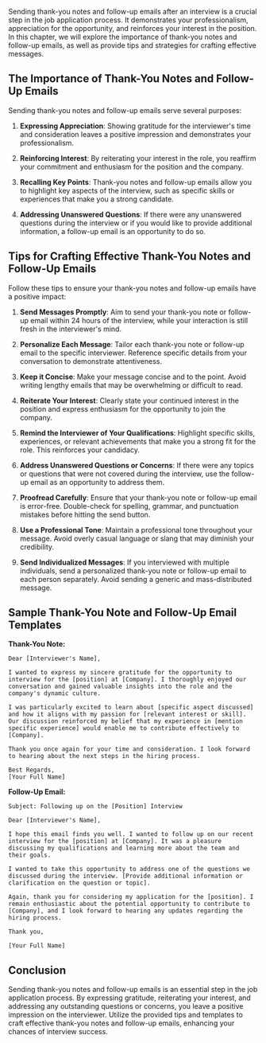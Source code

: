 
Sending thank-you notes and follow-up emails after an interview is a crucial step in the job application process. It demonstrates your professionalism, appreciation for the opportunity, and reinforces your interest in the position. In this chapter, we will explore the importance of thank-you notes and follow-up emails, as well as provide tips and strategies for crafting effective messages.

**The Importance of Thank-You Notes and Follow-Up Emails**
----------------------------------------------------------

Sending thank-you notes and follow-up emails serve several purposes:

1. **Expressing Appreciation**: Showing gratitude for the interviewer's time and consideration leaves a positive impression and demonstrates your professionalism.

2. **Reinforcing Interest**: By reiterating your interest in the role, you reaffirm your commitment and enthusiasm for the position and the company.

3. **Recalling Key Points**: Thank-you notes and follow-up emails allow you to highlight key aspects of the interview, such as specific skills or experiences that make you a strong candidate.

4. **Addressing Unanswered Questions**: If there were any unanswered questions during the interview or if you would like to provide additional information, a follow-up email is an opportunity to do so.

**Tips for Crafting Effective Thank-You Notes and Follow-Up Emails**
--------------------------------------------------------------------

Follow these tips to ensure your thank-you notes and follow-up emails have a positive impact:

1. **Send Messages Promptly**: Aim to send your thank-you note or follow-up email within 24 hours of the interview, while your interaction is still fresh in the interviewer's mind.

2. **Personalize Each Message**: Tailor each thank-you note or follow-up email to the specific interviewer. Reference specific details from your conversation to demonstrate attentiveness.

3. **Keep it Concise**: Make your message concise and to the point. Avoid writing lengthy emails that may be overwhelming or difficult to read.

4. **Reiterate Your Interest**: Clearly state your continued interest in the position and express enthusiasm for the opportunity to join the company.

5. **Remind the Interviewer of Your Qualifications**: Highlight specific skills, experiences, or relevant achievements that make you a strong fit for the role. This reinforces your candidacy.

6. **Address Unanswered Questions or Concerns**: If there were any topics or questions that were not covered during the interview, use the follow-up email as an opportunity to address them.

7. **Proofread Carefully**: Ensure that your thank-you note or follow-up email is error-free. Double-check for spelling, grammar, and punctuation mistakes before hitting the send button.

8. **Use a Professional Tone**: Maintain a professional tone throughout your message. Avoid overly casual language or slang that may diminish your credibility.

9. **Send Individualized Messages**: If you interviewed with multiple individuals, send a personalized thank-you note or follow-up email to each person separately. Avoid sending a generic and mass-distributed message.

**Sample Thank-You Note and Follow-Up Email Templates**
-------------------------------------------------------

**Thank-You Note:**

    Dear [Interviewer's Name],

    I wanted to express my sincere gratitude for the opportunity to interview for the [position] at [Company]. I thoroughly enjoyed our conversation and gained valuable insights into the role and the company's dynamic culture.

    I was particularly excited to learn about [specific aspect discussed] and how it aligns with my passion for [relevant interest or skill]. Our discussion reinforced my belief that my experience in [mention specific experience] would enable me to contribute effectively to [Company].

    Thank you once again for your time and consideration. I look forward to hearing about the next steps in the hiring process.

    Best Regards,
    [Your Full Name]

**Follow-Up Email:**

    Subject: Following up on the [Position] Interview

    Dear [Interviewer's Name],

    I hope this email finds you well. I wanted to follow up on our recent interview for the [position] at [Company]. It was a pleasure discussing my qualifications and learning more about the team and their goals.

    I wanted to take this opportunity to address one of the questions we discussed during the interview. [Provide additional information or clarification on the question or topic].

    Again, thank you for considering my application for the [position]. I remain enthusiastic about the potential opportunity to contribute to [Company], and I look forward to hearing any updates regarding the hiring process.

    Thank you,

    [Your Full Name]

**Conclusion**
--------------

Sending thank-you notes and follow-up emails is an essential step in the job application process. By expressing gratitude, reiterating your interest, and addressing any outstanding questions or concerns, you leave a positive impression on the interviewer. Utilize the provided tips and templates to craft effective thank-you notes and follow-up emails, enhancing your chances of interview success.
